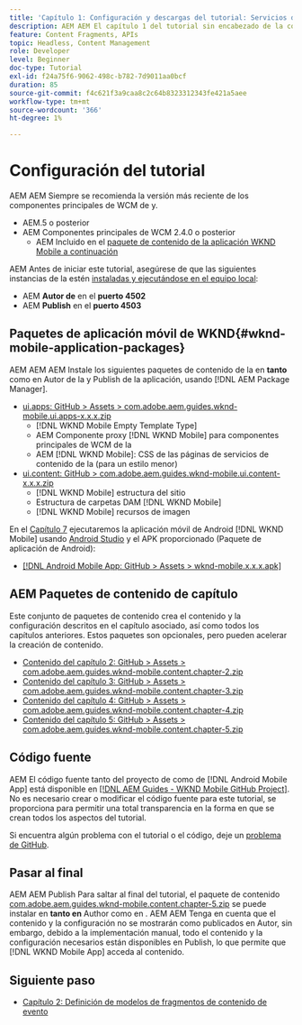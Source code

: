 ```yaml
---
title: 'Capítulo 1: Configuración y descargas del tutorial: Servicios de contenido'
description: AEM AEM El capítulo 1 del tutorial sin encabezado de la configuración de línea de base para la instancia de la del tutorial.
feature: Content Fragments, APIs
topic: Headless, Content Management
role: Developer
level: Beginner
doc-type: Tutorial
exl-id: f24a75f6-9062-498c-b782-7d9011aa0bcf
duration: 85
source-git-commit: f4c621f3a9caa8c2c64b8323312343fe421a5aee
workflow-type: tm+mt
source-wordcount: '366'
ht-degree: 1%

---
```


# Configuración del tutorial

AEM AEM Siempre se recomienda la versión más reciente de los componentes principales de WCM de y.

* AEM.5 o posterior
* AEM Componentes principales de WCM 2.4.0 o posterior
   * AEM Incluido en el [paquete de contenido de la aplicación WKND Mobile a continuación](#wknd-mobile-application-packages)

AEM Antes de iniciar este tutorial, asegúrese de que las siguientes instancias de la estén [instaladas y ejecutándose en el equipo local](https://helpx.adobe.com/experience-manager/6-5/sites/deploying/using/deploy.html#Default%20Local%20Install):

* AEM **Autor de** en el **puerto 4502**
* AEM **Publish** en el **puerto 4503**

## Paquetes de aplicación móvil de WKND{#wknd-mobile-application-packages}

AEM AEM AEM Instale los siguientes paquetes de contenido de la en **tanto** como en Autor de la y Publish de la aplicación, usando [!DNL AEM Package Manager].

* [ui.apps: GitHub > Assets > com.adobe.aem.guides.wknd-mobile.ui.apps-x.x.x.zip](https://github.com/adobe/aem-guides-wknd-mobile/releases/latest)
   * [!DNL WKND Mobile Empty Template Type]
   * AEM Componente proxy [!DNL WKND Mobile] para componentes principales de WCM de la
   * AEM [!DNL WKND Mobile]: CSS de las páginas de servicios de contenido de la (para un estilo menor)
* [ui.content: GitHub > com.adobe.aem.guides.wknd-mobile.ui.content-x.x.x.zip](https://github.com/adobe/aem-guides-wknd-mobile/releases/latest)
   * [!DNL WKND Mobile] estructura del sitio
   * Estructura de carpetas DAM [!DNL WKND Mobile]
   * [!DNL WKND Mobile] recursos de imagen

En el [Capítulo 7](./chapter-7.md) ejecutaremos la aplicación móvil de Android [!DNL WKND Mobile] usando [Android Studio](https://developer.android.com/studio) y el APK proporcionado (Paquete de aplicación de Android):

* [[!DNL Android Mobile App: GitHub > Assets > wknd-mobile.x.x.x.apk]](https://github.com/adobe/aem-guides-wknd-mobile/releases/latest)

## AEM Paquetes de contenido de capítulo

Este conjunto de paquetes de contenido crea el contenido y la configuración descritos en el capítulo asociado, así como todos los capítulos anteriores. Estos paquetes son opcionales, pero pueden acelerar la creación de contenido.

* [Contenido del capítulo 2: GitHub > Assets > com.adobe.aem.guides.wknd-mobile.content.chapter-2.zip](https://github.com/adobe/aem-guides-wknd-mobile/releases/latest)
* [Contenido del capítulo 3: GitHub > Assets > com.adobe.aem.guides.wknd-mobile.content.chapter-3.zip](https://github.com/adobe/aem-guides-wknd-mobile/releases/latest)
* [Contenido del capítulo 4: GitHub > Assets > com.adobe.aem.guides.wknd-mobile.content.chapter-4.zip](https://github.com/adobe/aem-guides-wknd-mobile/releases/latest)
* [Contenido del capítulo 5: GitHub > Assets > com.adobe.aem.guides.wknd-mobile.content.chapter-5.zip](https://github.com/adobe/aem-guides-wknd-mobile/releases/latest)

## Código fuente

AEM El código fuente tanto del proyecto de como de [!DNL Android Mobile App] está disponible en [[!DNL AEM Guides - WKND Mobile GitHub Project]](https://github.com/adobe/aem-guides-wknd-mobile). No es necesario crear o modificar el código fuente para este tutorial, se proporciona para permitir una total transparencia en la forma en que se crean todos los aspectos del tutorial.

Si encuentra algún problema con el tutorial o el código, deje un [problema de GitHub](https://github.com/adobe/aem-guides-wknd-mobile/issues).

## Pasar al final

AEM AEM Publish Para saltar al final del tutorial, el paquete de contenido [com.adobe.aem.guides.wknd-mobile.content.chapter-5.zip](https://github.com/adobe/aem-guides-wknd-mobile/releases/latest) se puede instalar en **tanto en** Author como en . AEM AEM Tenga en cuenta que el contenido y la configuración no se mostrarán como publicados en Autor, sin embargo, debido a la implementación manual, todo el contenido y la configuración necesarios están disponibles en Publish, lo que permite que [!DNL WKND Mobile App] acceda al contenido.


## Siguiente paso

* [Capítulo 2: Definición de modelos de fragmentos de contenido de evento](./chapter-2.md)

